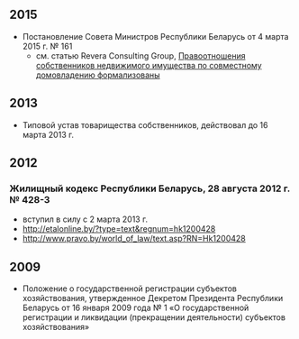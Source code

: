 ## 2015

* Постановление Совета Министров Республики Беларусь от 4 марта 2015 г. № 161
  * см. статью Revera Consulting Group, [Правоотношения собственников недвижимого имущества по совместному домовладению формализованы](http://revera.by/analytical_materials-sovmestnoe_domovladenie_pravootnosheniya.html)

## 2013

* Типовой устав товарищества собственников, действовал до 16 марта 2013 г.

## 2012

### Жилищный кодекс Республики Беларусь, 28 августа 2012 г. № 428-З

* вступил в силу с 2 марта 2013 г.
* http://etalonline.by/?type=text&regnum=hk1200428
* http://www.pravo.by/world_of_law/text.asp?RN=Hk1200428
  
## 2009

* Положение о государственной регистрации субъектов хозяйствования, утвержденное Декретом Президента Республики Беларусь от 16 января 2009 года № 1 «О государственной регистрации и ликвидации (прекращении деятельности) субъектов хозяйствования»
